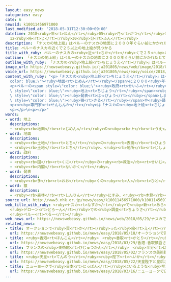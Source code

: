 ```yaml
---
layout: easy_news
categories: easy
cate: 6
newsid: k10011456971000
last_modified_at: '2018-05-31T12:30:00+09:00'
datetime: 2018<ruby>年<rt>ねん</rt></ruby>05<ruby>月<rt>がつ</rt></ruby>31<ruby>日<rt>にち</rt></ruby>
  12<ruby>時<rt>じ</rt></ruby>30<ruby>分<rt>ふん</rt></ruby>
description: 「ナスカの地上絵」はペルーのナスカの地面に２０００年ぐらい前にかかれたとても大きな絵です。
title: ペルーのナスカの近くで２５以上の地上絵が見つかる
title_with_ruby: ペルーのナスカの<ruby>近<rt>ちか</rt></ruby>くで２５<ruby>以上<rt>いじょう</rt></ruby>の<ruby>地上<rt>ちじょう</rt></ruby><ruby>絵<rt>え</rt></ruby>が<ruby>見<rt>み</rt></ruby>つかる
outline: 「ナスカの地上絵」はペルーのナスカの地面に２０００年ぐらい前にかかれたとても大きな絵です。
outline_with_ruby: 「ナスカの<ruby>地上絵<rt>ちじょうえ</rt></ruby>」はペルーのナスカの<ruby>地面<rt>じめん</rt></ruby>に２０００<ruby>年<rt>ねん</rt></ruby>ぐらい<ruby>前<rt>まえ</rt></ruby>にかかれたとても<ruby>大<rt>おお</rt></ruby>きな<ruby>絵<rt>え</rt></ruby>です。
image_url: https://newswebeasy.github.io/ja201805/news/web/image/2018/05/29/K10011456971_1805291503_1805291517_01_02.jpg
voice_url: https://newswebeasy.github.io/ja201805/news/easy/voice/2018/05/31/k10011456971000.mp4
content_with_ruby: "<p>「ナスカの<ruby>地上絵<rt>ちじょうえ</rt></ruby>」はペルーのナスカの<span style=\"\
  color: blue;\"><ruby>地面<rt>じめん</rt></ruby></span>に２０００<ruby>年<rt>ねん</rt></ruby>ぐらい<ruby>前<rt>まえ</rt></ruby>にかかれたとても<ruby>大<rt>おお</rt></ruby>きな<ruby>絵<rt>え</rt></ruby>です。<ruby>動物<rt>どうぶつ</rt></ruby>などの<ruby>絵<rt>え</rt></ruby>が<ruby>今<rt>いま</rt></ruby>までに１０００<ruby>以上<rt>いじょう</rt></ruby><ruby>見<rt>み</rt></ruby>つかっています。</p>\n\
  <p>ペルーの<span style=\"color: blue;\"><ruby>政府<rt>せいふ</rt></ruby></span>は、ナスカの２０ｋｍ<ruby>北<rt>きた</rt></ruby>にあるパルパという<ruby>町<rt>まち</rt></ruby>で、２５<ruby>以上<rt>いじょう</rt></ruby>の<span\
  \ style=\"color: blue;\"><ruby>地上<rt>ちじょう</rt></ruby></span><ruby>絵<rt>え</rt></ruby>が<ruby>見<rt>み</rt></ruby>つかったと<span\
  \ style=\"color: blue;\"><ruby>発表<rt>はっぴょう</rt></ruby></span>しました。</p>\n<p><ruby>見<rt>み</rt></ruby>つかったのは<span\
  \ style=\"color: blue;\"><ruby>猿<rt>さる</rt></ruby></span>や<ruby>踊<rt>おど</rt></ruby>っている<ruby>女性<rt>じょせい</rt></ruby>などの<ruby>絵<rt>え</rt></ruby>です。<ruby>雨<rt>あめ</rt></ruby>や<ruby>風<rt>かぜ</rt></ruby>などで<ruby>絵<rt>え</rt></ruby>の<ruby>線<rt>せん</rt></ruby>が<ruby>細<rt>ほそ</rt></ruby>くなっていたため、<ruby>空<rt>そら</rt></ruby>の<ruby>高<rt>たか</rt></ruby>い<ruby>所<rt>ところ</rt></ruby>からはよく<ruby>見<rt>み</rt></ruby>えませんでした。<ruby>低<rt>ひく</rt></ruby>い<ruby>所<rt>ところ</rt></ruby>を<ruby>飛<rt>と</rt></ruby>ぶドローンで<ruby>調<rt>しら</rt></ruby>べて、この<ruby>絵<rt>え</rt></ruby>が<ruby>見<rt>み</rt></ruby>つかりました。</p>\n\
  <p><ruby>専門家<rt>せんもんか</rt></ruby>は「ナスカの<ruby>地上絵<rt>ちじょうえ</rt></ruby>」より<ruby>前<rt>まえ</rt></ruby>にかかれた<ruby>絵<rt>え</rt></ruby>だと<ruby>考<rt>かんが</rt></ruby>えています。</p>\n\
  <p></p>\n<p></p>"
words:
- word: 地上
  descriptions:
  - <ruby><rb>地面</rb><rt>じめん</rt></ruby>の<ruby><rb>上</rb><rt>うえ</rt></ruby>。
- word: 地面
  descriptions:
  - <ruby><rb>土地</rb><rt>とち</rt></ruby>の<ruby><rb>表面</rb><rt>ひょうめん</rt></ruby>。<ruby><rb>土</rb><rt>つち</rt></ruby>の<ruby><rb>上</rb><rt>うえ</rt></ruby>。<ruby><rb>地上</rb><rt>ちじょう</rt></ruby>。<ruby><rb>地</rb><rt>じ</rt></ruby>べた。
  - <ruby><rb>土地</rb><rt>とち</rt></ruby>。<ruby><rb>地所</rb><rt>じしょ</rt></ruby>。
- word: 政府
  descriptions:
  - <ruby><rb>国</rb><rt>くに</rt></ruby>の<ruby><rb>政治</rb><rt>せいじ</rt></ruby>を<ruby><rb>行</rb><rt>おこな</rt></ruby>うところ。
  - <ruby><rb>内閣</rb><rt>ないかく</rt></ruby>。
- word: 発表
  descriptions:
  - <ruby><rb>多</rb><rt>おお</rt></ruby>くの<ruby><rb>人</rb><rt>ひと</rt></ruby>に<ruby><rb>広</rb><rt>ひろ</rt></ruby>く<ruby><rb>知</rb><rt>し</rt></ruby>らせること。
- word: 猿
  descriptions:
  - <ruby><rb>森林</rb><rt>しんりん</rt></ruby>にすみ、<ruby><rb>木登</rb><rt>きのぼ</rt></ruby>りがうまく、<ruby><rb>群</rb><rt>む</rt></ruby>れを<ruby><rb>作</rb><rt>つく</rt></ruby>って<ruby><rb>暮</rb><rt>く</rt></ruby>らしている<ruby><rb>動物</rb><rt>どうぶつ</rt></ruby>。チンパンジー・ゴリラ・オランウータン・テナガザルなど<ruby><rb>種類</rb><rt>しゅるい</rt></ruby>が<ruby><rb>多</rb><rt>おお</rt></ruby>い。<ruby><rb>日本</rb><rt>にっぽん</rt></ruby>にはニホンザルがいる。
source_url: http://www3.nhk.or.jp/news/easy/k10011456971000/k10011456971000.html
web_title_with_ruby: <ruby>ナスカ<rt>なすか</rt></ruby>で<ruby>新<rt>あら</rt></ruby>たな<ruby>地上<rt>ちじょう</rt></ruby><ruby>絵<rt>え</rt></ruby>
  <ruby>ドローン<rt>どろーん</rt></ruby>での<ruby>調査<rt>ちょうさ</rt></ruby>で<ruby>発見<rt>はっけん</rt></ruby>
  <ruby>ペルー<rt>ぺるー</rt></ruby>
web_news_url: https://newswebeasy.github.io/news/web/2018/05/29/ナスカで新たな地上絵-ドローンでの調査で発見-ペルー
related_news:
- title: オークションで<ruby>買<rt>か</rt></ruby>った<ruby>絵<rt>え</rt></ruby>はレンブラントがかいた<ruby>絵<rt>え</rt></ruby>だった
  url: https://newswebeasy.github.io/news/easy/2018/05/18/オークションで買った絵はレンブラントがかいた絵だった
- title: <ruby>香港<rt>ほんこん</rt></ruby>　<ruby>香取<rt>かとり</rt></ruby><ruby>慎吾<rt>しんご</rt></ruby>さんが<ruby>壁<rt>かべ</rt></ruby>にかいた<ruby>絵<rt>え</rt></ruby>を<ruby>見<rt>み</rt></ruby>せる
  url: https://newswebeasy.github.io/news/easy/2018/03/29/香港-香取慎吾さんが壁にかいた絵を見せる
- title: フランスの<ruby>美術館<rt>びじゅつかん</rt></ruby>　<ruby>半分<rt>はんぶん</rt></ruby><ruby>以上<rt>いじょう</rt></ruby>の<ruby>絵<rt>え</rt></ruby>が<ruby>偽物<rt>にせもの</rt></ruby>だったと<ruby>謝<rt>あやま</rt></ruby>る
  url: https://newswebeasy.github.io/news/easy/2018/05/02/フランスの美術館-半分以上の絵が偽物だったと謝る
- title: <ruby>天皇<rt>てんのう</rt></ruby><ruby>陛下<rt>へいか</rt></ruby>と<ruby>皇后<rt>こうごう</rt></ruby>さまをかいた<ruby>絵<rt>え</rt></ruby>ができる
  url: https://newswebeasy.github.io/news/easy/2018/05/22/天皇陛下と皇后さまをかいた絵ができる
- title: ニューヨークで<ruby>日本<rt>にっぽん</rt></ruby>にいるような<ruby>写真<rt>しゃしん</rt></ruby>が<ruby>撮<rt>と</rt></ruby>れるイベント
  url: https://newswebeasy.github.io/news/easy/2018/03/16/ニューヨークで日本にいるような写真が撮れるイベント
...
```


